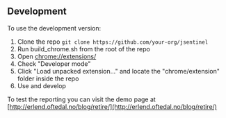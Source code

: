 ## Development

To use the development version:

1. Clone the repo `git clone https://github.com/your-org/jsentinel`
2. Run build_chrome.sh from the root of the repo
3. Open [chrome://extensions/](chrome://extensions/)
4. Check "Developer mode"
5. Click "Load unpacked extension..." and locate the "chrome/extension" folder inside the repo
6. Use and develop

To test the reporting you can visit the demo page at [http://erlend.oftedal.no/blog/retire/](http://erlend.oftedal.no/blog/retire/)
